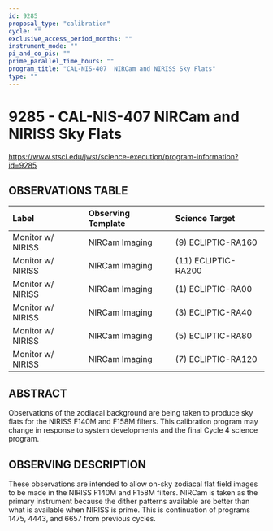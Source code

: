 ```yaml
---
id: 9285
proposal_type: "calibration"
cycle: ""
exclusive_access_period_months: ""
instrument_mode: ""
pi_and_co_pis: ""
prime_parallel_time_hours: ""
program_title: "CAL-NIS-407  NIRCam and NIRISS Sky Flats"
type: ""
---
```

# 9285 - CAL-NIS-407  NIRCam and NIRISS Sky Flats
https://www.stsci.edu/jwst/science-execution/program-information?id=9285
## OBSERVATIONS TABLE
| Label             | Observing Template | Science Target      |
| :---------------- | :----------------- | :------------------ |
| Monitor w/ NIRISS | NIRCam Imaging     | (9) ECLIPTIC-RA160  |
| Monitor w/ NIRISS | NIRCam Imaging     | (11) ECLIPTIC-RA200 |
| Monitor w/ NIRISS | NIRCam Imaging     | (1) ECLIPTIC-RA00   |
| Monitor w/ NIRISS | NIRCam Imaging     | (3) ECLIPTIC-RA40   |
| Monitor w/ NIRISS | NIRCam Imaging     | (5) ECLIPTIC-RA80   |
| Monitor w/ NIRISS | NIRCam Imaging     | (7) ECLIPTIC-RA120  |

## ABSTRACT
Observations of the zodiacal background are being taken to produce sky flats for the NIRISS F140M and F158M filters.
This calibration program may change in response to system developments and the final Cycle 4 science program.

## OBSERVING DESCRIPTION
These observations are intended to allow on-sky zodiacal flat field images to be made in the NIRISS F140M and F158M filters. NIRCam is taken as the primary instrument because the dither patterns available are better than what is available when NIRISS is prime. This is continuation of programs 1475, 4443, and 6657 from previous cycles.